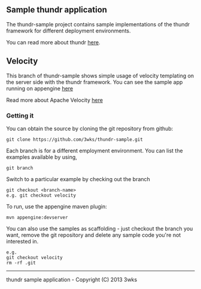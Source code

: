 ## Sample thundr application

The thundr-sample project contains sample implementations of the thundr
framework for different deployment environments.

You can read more about thundr [here](http://3wks.github.com/thundr).

## Velocity

This branch of thundr-sample shows simple usage of velocity templating on the server side with the thundr framework.
You can see the sample app running on appengine [here](http://velocity.thundr-sample.appspot.com/)

Read more about Apache Velocity [here](http://velocity.apache.org/)


### Getting it
You can obtain the source by cloning the git repository from github:

	git clone https://github.com/3wks/thundr-sample.git
	
Each branch is for a different employment environment. You can list the examples
available by using, 
	
	git branch
	
Switch to a particular example by checking out the branch
		
	git checkout <branch-name>
	e.g. git checkout velocity
	
To run, use the appengine maven plugin:

	mvn appengine:devserver
		
You can also use the samples as scaffolding - just checkout the branch you want,
remove the git repository and delete any sample code you're not interested in.

	e.g.
	git checkout velocity
	rm -rf .git
	
--------------    
thundr sample application - Copyright (C) 2013 3wks
